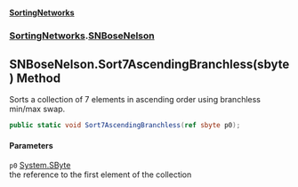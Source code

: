 #### [SortingNetworks](index.md 'index')
### [SortingNetworks](SortingNetworks.md 'SortingNetworks').[SNBoseNelson](SortingNetworks_SNBoseNelson.md 'SortingNetworks.SNBoseNelson')
## SNBoseNelson.Sort7AscendingBranchless(sbyte) Method
Sorts a collection of 7 elements in ascending order using branchless min/max swap.  
```csharp
public static void Sort7AscendingBranchless(ref sbyte p0);
```
#### Parameters
<a name='SortingNetworks_SNBoseNelson_Sort7AscendingBranchless(sbyte)_p0'></a>
`p0` [System.SByte](https://docs.microsoft.com/en-us/dotnet/api/System.SByte 'System.SByte')  
the reference to the first element of the collection
  
